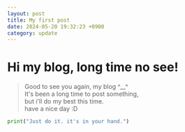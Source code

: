 ```yaml
---
layout: post
title: My first post
date: 2024-05-20 19:32:23 +0900
category: update
---
```

# Hi my blog, long time no see!
> Good to see you again, my blog ^__^  
> It's been a long time to post something,  
> but i'll do my best this time.  
> have a nice day :D

```python
print("Just do it. it's in your hand.")
```